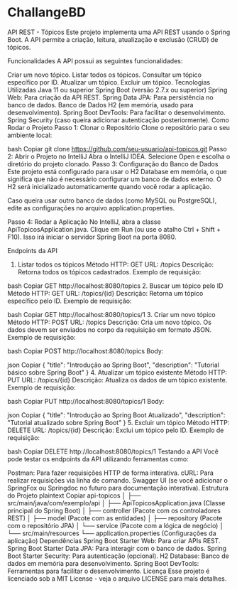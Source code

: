# ChallangeBD
API REST - Tópicos
Este projeto implementa uma API REST usando o Spring Boot. A API permite a criação, leitura, atualização e exclusão (CRUD) de tópicos.

Funcionalidades
A API possui as seguintes funcionalidades:

Criar um novo tópico.
Listar todos os tópicos.
Consultar um tópico específico por ID.
Atualizar um tópico.
Excluir um tópico.
Tecnologias Utilizadas
Java 11 ou superior
Spring Boot (versão 2.7.x ou superior)
Spring Web: Para criação da API REST.
Spring Data JPA: Para persistência no banco de dados.
Banco de Dados H2 (em memória, usado para desenvolvimento).
Spring Boot DevTools: Para facilitar o desenvolvimento.
Spring Security (caso queira adicionar autenticação posteriormente).
Como Rodar o Projeto
Passo 1: Clonar o Repositório
Clone o repositório para o seu ambiente local:

bash
Copiar
git clone https://github.com/seu-usuario/api-topicos.git
Passo 2: Abrir o Projeto no IntelliJ
Abra o IntelliJ IDEA.
Selecione Open e escolha o diretório do projeto clonado.
Passo 3: Configuração do Banco de Dados
Este projeto está configurado para usar o H2 Database em memória, o que significa que não é necessário configurar um banco de dados externo. O H2 será inicializado automaticamente quando você rodar a aplicação.

Caso queira usar outro banco de dados (como MySQL ou PostgreSQL), edite as configurações no arquivo application.properties.

Passo 4: Rodar a Aplicação
No IntelliJ, abra a classe ApiTopicosApplication.java.
Clique em Run (ou use o atalho Ctrl + Shift + F10).
Isso irá iniciar o servidor Spring Boot na porta 8080.

Endpoints da API
1. Listar todos os tópicos
Método HTTP: GET
URL: /topics
Descrição: Retorna todos os tópicos cadastrados.
Exemplo de requisição:

bash
Copiar
GET http://localhost:8080/topics
2. Buscar um tópico pelo ID
Método HTTP: GET
URL: /topics/{id}
Descrição: Retorna um tópico específico pelo ID.
Exemplo de requisição:

bash
Copiar
GET http://localhost:8080/topics/1
3. Criar um novo tópico
Método HTTP: POST
URL: /topics
Descrição: Cria um novo tópico. Os dados devem ser enviados no corpo da requisição em formato JSON.
Exemplo de requisição:

bash
Copiar
POST http://localhost:8080/topics
Body:

json
Copiar
{
  "title": "Introdução ao Spring Boot",
  "description": "Tutorial básico sobre Spring Boot"
}
4. Atualizar um tópico existente
Método HTTP: PUT
URL: /topics/{id}
Descrição: Atualiza os dados de um tópico existente.
Exemplo de requisição:

bash
Copiar
PUT http://localhost:8080/topics/1
Body:

json
Copiar
{
  "title": "Introdução ao Spring Boot Atualizado",
  "description": "Tutorial atualizado sobre Spring Boot"
}
5. Excluir um tópico
Método HTTP: DELETE
URL: /topics/{id}
Descrição: Exclui um tópico pelo ID.
Exemplo de requisição:

bash
Copiar
DELETE http://localhost:8080/topics/1
Testando a API
Você pode testar os endpoints da API utilizando ferramentas como:

Postman: Para fazer requisições HTTP de forma interativa.
cURL: Para realizar requisições via linha de comando.
Swagger UI (se você adicionar o SpringFox ou Springdoc no futuro para documentação interativa).
Estrutura do Projeto
plaintext
Copiar
api-topicos
│
├── src/main/java/com/exemplo/api
│   ├── ApiTopicosApplication.java  (Classe principal do Spring Boot)
│   ├── controller                 (Pacote com os controladores REST)
│   ├── model                      (Pacote com as entidades)
│   ├── repository                 (Pacote com o repositório JPA)
│   └── service                    (Pacote com a lógica de negócio)
│
└── src/main/resources
    └── application.properties     (Configurações da aplicação)
Dependências
Spring Boot Starter Web: Para criar APIs REST.
Spring Boot Starter Data JPA: Para interagir com o banco de dados.
Spring Boot Starter Security: Para autenticação (opcional).
H2 Database: Banco de dados em memória para desenvolvimento.
Spring Boot DevTools: Ferramentas para facilitar o desenvolvimento.
Licença
Esse projeto é licenciado sob a MIT License - veja o arquivo LICENSE para mais detalhes.
